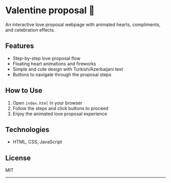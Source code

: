# Valentine proposal 💖

An interactive love proposal webpage with animated hearts, compliments, and celebration effects.

## Features

- Step-by-step love proposal flow  
- Floating heart animations and fireworks  
- Simple and cute design with Turkish/Azerbaijani text  
- Buttons to navigate through the proposal steps  

## How to Use

1. Open `index.html` in your browser  
2. Follow the steps and click buttons to proceed  
3. Enjoy the animated love proposal experience  

## Technologies

- HTML, CSS, JavaScript  

## License

MIT  

---

